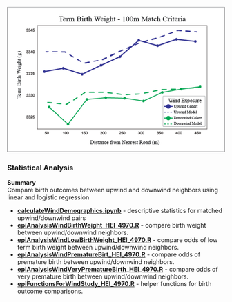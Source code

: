 ![GitHub Logo](/Images/BirthWeight.png)

### Statistical Analysis ###

**Summary** <br>
Compare birth outcomes between upwind and downwind neighbors using linear and logistic regression


- **[calculateWindDemographics.ipynb](https://github.com/larkinandy/Matching_HEI_4970/blob/main/statistical%20analysis/scripts/calculateWindDemographics.ipynb)** - descriptive statistics for matched upwind/downwind pairs <br>
- **[epiAnalysisWindBirthWeight_HEI_4970.R](https://github.com/larkinandy/Matching_HEI_4970/blob/main/statistical%20analysis/scripts/epiAnalysisWindBirthWeight_HEI_4970.R)** - compare birth weight between upwind/downwind neighbors. <br>
- **[epiAnalysisWindLowBirthWeight_HEI_4970.R](https://github.com/larkinandy/Matching_HEI_4970/blob/main/statistical%20analysis/scripts/epiAnalysisWindLowBirthWeight_HEI_4970.R)** - compare odds of low term birth weight between upwind/downwind neighbors. <br>
- **[epiAnalysisWindPrematureBirt_HEI_4970.R](https://github.com/larkinandy/Matching_HEI_4970/blob/main/statistical%20analysis/scripts/epiAnalysisWindPrematureBirth_HEI_4970.R)** - compare odds of premature birth between upwind/downwind neighbors. <br>
- **[epiAnalysisWindVeryPrematureBirth_HEI_4970.R](https://github.com/larkinandy/Matching_HEI_4970/blob/main/statistical%20analysis/scripts/epiAnalysisWindVeryPrematureBirth_HEI_4970.R)** - compare odds of very premature birth between upwind/downwind neighbors. <br>
- **[epiFunctionsForWindStudy_HEI_4970.R](https://github.com/larkinandy/Matching_HEI_4970/blob/main/statistical%20analysis/scripts/epiFunctionsForWindStudy_HEI_4970.R)** - helper functions for birth outcome comparisons. <br>
